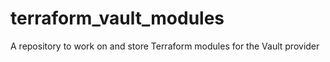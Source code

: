 # terraform_vault_modules
A repository to work on and store Terraform modules for the Vault provider

